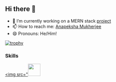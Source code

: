 ## Hi there 👋

- 🔭 I’m currently working on a MERN stack [project](https://github.com/anapeksha/mern-full-stack)
- 📫 How to reach me: [Anapeksha Mukherjee](mailto:anapeksha.mukherjee@gmail.com)
- 😄 Pronouns: He/Him!

[![trophy](https://github-profile-trophy.vercel.app/?username=anapeksha&theme=dracula)](https://github.com/ryo-ma/github-profile-trophy)

### Skills

<a href="https://www.hackerrank.com/anapeksha"><img src="<img src="https://img.icons8.com/windows/64/000000/hackerrank.png" height=40></a>

